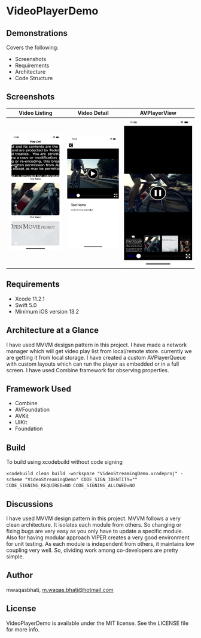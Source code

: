 # VideoPlayerDemo

## Demonstrations

Covers the following:
* Screenshots
* Requirements
* Architecture 
* Code Structure


## Screenshots

|             Video Listing         |         Video Detail          | AVPlayerView |
|---------------------------------|------------------------------|------------------------------|
|![Demo](https://github.com/mwaqasbhati/VideoPlayerDemo/blob/master/ScreenShots/VideoList.png)|![Demo](https://github.com/mwaqasbhati/VideoPlayerDemo/blob/master/ScreenShots/Detail.png)|![Demo](https://github.com/mwaqasbhati/VideoPlayerDemo/blob/master/ScreenShots/Player.png)|

## Requirements

- Xcode 11.2.1
- Swift 5.0
- Minimum iOS version 13.2


## Architecture at a Glance

I have used MVVM desigsn pattern in this project. I have made a network manager which will get video play list from local/remote store. currently we are getting it from local storage.
I have created a custom AVPlayerQueue with custom layouts which can run the player as embedded or in a full screen. I have used Combine framework for observing properties.

## Framework Used

- Combine
- AVFoundation
- AVKit
- UIKit
- Foundation

## Build

To build using xcodebuild without code signing
```
xcodebuild clean build -workspace "VideoStreamingDemo.xcodeproj" -scheme "VideoStreamingDemo" CODE_SIGN_IDENTITY="" CODE_SIGNING_REQUIRED=NO CODE_SIGNING_ALLOWED=NO
```

## Discussions

I have used MVVM design pattern in this project. MVVM follows a very clean architecture. It isolates each module from others. So changing or fixing bugs are very easy as you only have to update a specific module. Also for having modular approach VIPER creates a very good environment for unit testing. As each module is independent from others, it maintains low coupling very well. So, dividing work among co-developers are pretty simple.

## Author

mwaqasbhati, m.waqas.bhati@hotmail.com

## License

VideoPlayerDemo is available under the MIT license. See the LICENSE file for more info.
